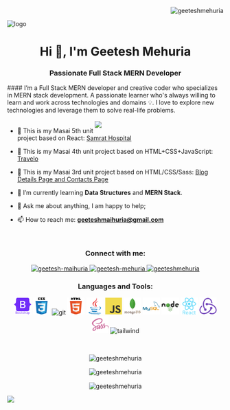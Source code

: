 <p align="right">
  <img src="https://komarev.com/ghpvc/?username=geeteshmehuria&label=Profile%20views&color=0e75b6&style=flat" alt="geeteshmehuria"/>
</p>

![logo](https://github.com/geeteshmehuria/c-sharp-samrat-2345/assets/70647591/1854e259-4daf-42b1-b12a-3dcfe97a2fbd)
<h1 align="center">Hi 👋, I'm Geetesh Mehuria</h1>
<h3 align="center">Passionate Full Stack MERN Developer</h3>
#### I’m a Full Stack MERN developer and creative coder who specializes in MERN stack development. A passionate learner who's always willing to learn and work across technologies and domains 💡. I love to explore new technologies and leverage them to solve real-life problems.
<br/>
<br/>
<img align="right" width="300" src="https://miro.medium.com/v2/resize:fit:1400/0*NgUtI3tYLhuq5Vy0.gif" >

- 🔭 This is my Masai 5th unit project based on React: [Samrat Hospital](https://c-sharp-samrat.vercel.app/)
- 🔭 This is my Masai 4th unit project based on HTML+CSS+JavaScript: [Travelo](https://byte-harmony-2098-sandy.vercel.app/)
- 🔭 This is my Masai 3rd unit project based on HTML/CSS/Sass: [Blog Details Page and Contacts Page](https://stirring-croquembouche-c5740d.netlify.app/)
  
- 🌱 I’m currently learning **Data Structures** and **MERN Stack**.
- 💬 Ask me about anything, I am happy to help;
- 📫 How to reach me: **geeteshmaihuria@gmail.com**

<br/>
<h3 align="center">Connect with me:</h3>
<p align="center">
  <a href="https://codepen.io/geetesh-maihuria" target="_blank">
    <img src="https://raw.githubusercontent.com/rahuldkjain/github-profile-readme-generator/master/src/images/icons/Social/codepen.svg" alt="geetesh-maihuria" height="30" width="40" />
  </a>
  <a href="https://linkedin.com/in/geetesh-mehuria" target="_blank">
    <img src="https://raw.githubusercontent.com/rahuldkjain/github-profile-readme-generator/master/src/images/icons/Social/linked-in-alt.svg" alt="geetesh-mehuria" height="30" width="40" />
  </a>
  <a href="https://codesandbox.com/geeteshmehuria" target="_blank">
    <img src="https://raw.githubusercontent.com/rahuldkjain/github-profile-readme-generator/master/src/images/icons/Social/codesandbox.svg" alt="geeteshmehuria" height="30" width="40" />
  </a>
</p>

<h3 align="center">Languages and Tools:</h3>
<p align="center">
  <img src="https://raw.githubusercontent.com/devicons/devicon/master/icons/bootstrap/bootstrap-plain-wordmark.svg" alt="bootstrap" width="40" height="40"/>
  <img src="https://raw.githubusercontent.com/devicons/devicon/master/icons/css3/css3-original-wordmark.svg" alt="css3" width="40" height="40"/>
  <img src="https://www.vectorlogo.zone/logos/git-scm/git-scm-icon.svg" alt="git" width="40" height="40"/>
  <img src="https://raw.githubusercontent.com/devicons/devicon/master/icons/html5/html5-original-wordmark.svg" alt="html5" width="40" height="40"/>
  <img src="https://raw.githubusercontent.com/devicons/devicon/master/icons/java/java-original.svg" alt="java" width="40" height="40"/>
  <img src="https://raw.githubusercontent.com/devicons/devicon/master/icons/javascript/javascript-original.svg" alt="javascript" width="40" height="40"/>
  <img src="https://raw.githubusercontent.com/devicons/devicon/master/icons/mongodb/mongodb-original-wordmark.svg" alt="mongodb" width="40" height="40"/>
  <img src="https://raw.githubusercontent.com/devicons/devicon/master/icons/mysql/mysql-original-wordmark.svg" alt="mysql" width="40" height="40"/>
  <img src="https://raw.githubusercontent.com/devicons/devicon/master/icons/nodejs/nodejs-original-wordmark.svg" alt="nodejs" width="40" height="40"/>
  <img src="https://raw.githubusercontent.com/devicons/devicon/master/icons/react/react-original-wordmark.svg" alt="react" width="40" height="40"/>
  <img src="https://raw.githubusercontent.com/devicons/devicon/master/icons/redux/redux-original.svg" alt="redux" width="40" height="40"/>
  <img src="https://raw.githubusercontent.com/devicons/devicon/master/icons/sass/sass-original.svg" alt="sass" width="40" height="40"/> 
  <img src="https://www.vectorlogo.zone/logos/tailwindcss/tailwindcss-icon.svg" alt="tailwind" width="40" height="40"/>
</p>
<br/>
<p align="center">
  <img align="center" src="https://github-readme-stats.vercel.app/api/top-langs?username=geeteshmehuria&show_icons=true&locale=en&layout=compact" alt="geeteshmehuria" />
</p>
<p align="center">
  <img align="center" src="https://github-readme-stats.vercel.app/api?username=geeteshmehuria&show_icons=true&locale=en" alt="geeteshmehuria" />
</p>

<p align="center">
  <img align="center" src="https://github-readme-streak-stats.herokuapp.com/?user=geeteshmehuria&" alt="geeteshmehuria" />
</p

<p align="center">
<img src="https://raw.githubusercontent.com/Trilokia/Trilokia/379277808c61ef204768a61bbc5d25bc7798ccf1/bottom_header.svg">
</p

